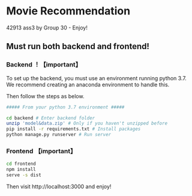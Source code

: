 # Movie Recommendation
42913 ass3 by Group 30 - Enjoy!

## Must run both backend and frontend!

### Backend ！【important】

To set up the backend, you must use an environment running python 3.7. We recommend creating an anaconda environment to handle this. 

Then follow the steps as below.

```bash
##### From your python 3.7 environment #####

cd backend # Enter backend folder
unzip 'model&data.zip' # Only if you haven't unzipped before
pip install -r requirements.txt # Install packages
python manage.py runserver # Run server
```

### Frontend 【important】

```bash
cd frontend
npm install
serve -s dist
```

Then visit http://localhost:3000 and enjoy!



